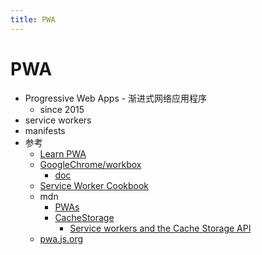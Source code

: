 ```yaml
---
title: PWA
---
```


# PWA

- Progressive Web Apps - 渐进式网络应用程序
  - since 2015
- service workers
- manifests
- 参考
  - [Learn PWA](https://web.dev/learn/pwa/)
  - [GoogleChrome/workbox](https://github.com/GoogleChrome/workbox)
    - [doc](https://developers.google.com/web/tools/workbox)
  - [Service Worker Cookbook](https://serviceworke.rs/)
  - mdn
    - [PWAs](https://developer.mozilla.org/en-US/docs/Web/Progressive_web_apps)
    - [CacheStorage](https://developer.mozilla.org/en-US/docs/Web/API/CacheStorage)
      - [Service workers and the Cache Storage API](https://web.dev/service-workers-cache-storage/)
  - [pwa.js.org](https://pwa.js.org/)
